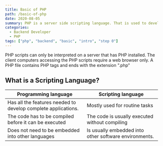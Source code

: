 ```yaml
---
title: Basic of PHP
path: /basic-of-php
date: 2020-08-05
summary: PHP is a server side scripting language. That is used to develop Static websites or Dynamic websites or web application. PHP stands for Hypertext Pre-processor, that earlier stood for Personal Home pages.
categories:
  - Backend Developer
  - PHP
tags: ["php", "backend", "basic", "intro", "step 0"]
---
```


PHP scripts can only be interpreted on a server that has PHP installed.
The client computers accessing the PHP scripts require a web browser only.
A PHP file contains PHP tags and ends with the extension ".php"

## What is a Scripting Language?

| Programming language                                          | Scripting language                                    |
| ------------------------------------------------------------- | ----------------------------------------------------- |
| Has all the features needed to develop complete applications. | Mostly used for routine tasks                         |
| The code has to be compiled before it can be executed         | The code is usually executed without compiling        |
| Does not need to be embedded into other languages             | Is usually embedded into other software environments. |
